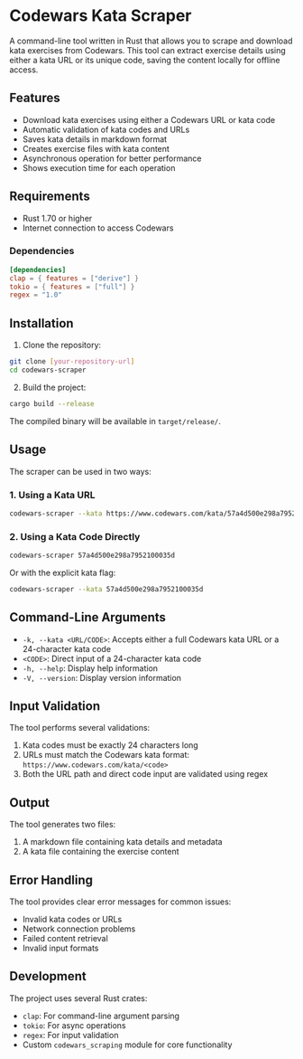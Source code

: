 # Codewars Kata Scraper

A command-line tool written in Rust that allows you to scrape and download kata exercises from Codewars. This tool can extract exercise details using either a kata URL or its unique code, saving the content locally for offline access.

## Features

- Download kata exercises using either a Codewars URL or kata code
- Automatic validation of kata codes and URLs
- Saves kata details in markdown format
- Creates exercise files with kata content
- Asynchronous operation for better performance
- Shows execution time for each operation

## Requirements

- Rust 1.70 or higher
- Internet connection to access Codewars

### Dependencies

```toml
[dependencies]
clap = { features = ["derive"] }
tokio = { features = ["full"] }
regex = "1.0"
```

## Installation

1. Clone the repository:
```bash
git clone [your-repository-url]
cd codewars-scraper
```

2. Build the project:
```bash
cargo build --release
```

The compiled binary will be available in `target/release/`.

## Usage

The scraper can be used in two ways:

### 1. Using a Kata URL

```bash
codewars-scraper --kata https://www.codewars.com/kata/57a4d500e298a7952100035d
```

### 2. Using a Kata Code Directly

```bash
codewars-scraper 57a4d500e298a7952100035d
```

Or with the explicit kata flag:
```bash
codewars-scraper --kata 57a4d500e298a7952100035d

```

## Command-Line Arguments

- `-k, --kata <URL/CODE>`: Accepts either a full Codewars kata URL or a 24-character kata code
- `<CODE>`: Direct input of a 24-character kata code
- `-h, --help`: Display help information
- `-V, --version`: Display version information

## Input Validation

The tool performs several validations:

1. Kata codes must be exactly 24 characters long
2. URLs must match the Codewars kata format: `https://www.codewars.com/kata/<code>`
3. Both the URL path and direct code input are validated using regex

## Output

The tool generates two files:

1. A markdown file containing kata details and metadata
2. A kata file containing the exercise content

## Error Handling

The tool provides clear error messages for common issues:

- Invalid kata codes or URLs
- Network connection problems
- Failed content retrieval
- Invalid input formats

## Development

The project uses several Rust crates:

- `clap`: For command-line argument parsing
- `tokio`: For async operations
- `regex`: For input validation
- Custom `codewars_scraping` module for core functionality

